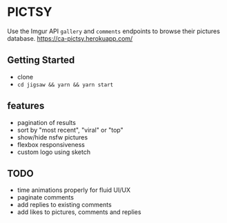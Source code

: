 # PICTSY

Use the Imgur API `gallery` and `comments` endpoints to browse their pictures database.
https://ca-pictsy.herokuapp.com/

## Getting Started

* clone
* `cd jigsaw && yarn && yarn start`

## features

* pagination of results
* sort by "most recent", "viral" or "top"
* show/hide nsfw pictures
* flexbox responsiveness
* custom logo using sketch

## TODO

* time animations properly for fluid UI/UX
* paginate comments
* add replies to existing comments
* add likes to pictures, comments and replies
